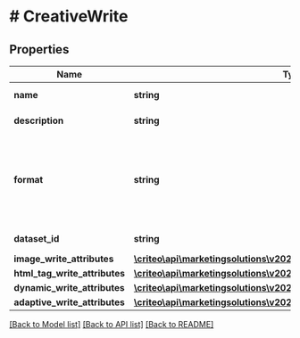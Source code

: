 # # CreativeWrite

## Properties

Name | Type | Description | Notes
------------ | ------------- | ------------- | -------------
**name** | **string** | The name of the creative |
**description** | **string** | The description of the creative | [optional]
**format** | **string** | The format of the creative  You can use \&quot;Image\&quot;, \&quot; HtmlTag\&quot;, \&quot;Dynamic\&quot; or \&quot;Adaptive\&quot; |
**dataset_id** | **string** | Dataset linked to the Creative |
**image_write_attributes** | [**\criteo\api\marketingsolutions\v2024_07\Model\ImageWriteAttributes**](ImageWriteAttributes.md) |  | [optional]
**html_tag_write_attributes** | [**\criteo\api\marketingsolutions\v2024_07\Model\HtmlTagWriteAttributes**](HtmlTagWriteAttributes.md) |  | [optional]
**dynamic_write_attributes** | [**\criteo\api\marketingsolutions\v2024_07\Model\DynamicWriteAttributes**](DynamicWriteAttributes.md) |  | [optional]
**adaptive_write_attributes** | [**\criteo\api\marketingsolutions\v2024_07\Model\AdaptiveWriteAttributes**](AdaptiveWriteAttributes.md) |  | [optional]

[[Back to Model list]](../../README.md#models) [[Back to API list]](../../README.md#endpoints) [[Back to README]](../../README.md)

